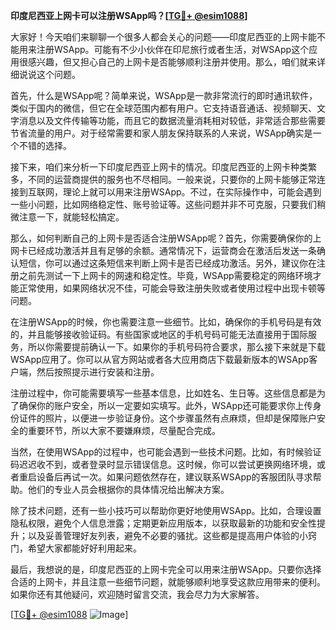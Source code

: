 **印度尼西亚上网卡可以注册WSApp吗？[[TG💪+ @esim1088](https://t.me/s/esim1088)]**

大家好！今天咱们来聊聊一个很多人都会关心的问题——印度尼西亚的上网卡能不能用来注册WSApp。可能有不少小伙伴在印尼旅行或者生活，对WSApp这个应用很感兴趣，但又担心自己的上网卡是否能够顺利注册并使用。那么，咱们就来详细说说这个问题。

首先，什么是WSApp呢？简单来说，WSApp是一款非常流行的即时通讯软件，类似于国内的微信，但它在全球范围内都有用户。它支持语音通话、视频聊天、文字消息以及文件传输等功能，而且它的数据流量消耗相对较低，非常适合那些需要节省流量的用户。对于经常需要和家人朋友保持联系的人来说，WSApp确实是一个不错的选择。

接下来，咱们来分析一下印度尼西亚上网卡的情况。印度尼西亚的上网卡种类繁多，不同的运营商提供的服务也不尽相同。一般来说，只要你的上网卡能够正常连接到互联网，理论上就可以用来注册WSApp。不过，在实际操作中，可能会遇到一些小问题，比如网络稳定性、账号验证等。这些问题并非不可克服，只要我们稍微注意一下，就能轻松搞定。

那么，如何判断自己的上网卡是否适合注册WSApp呢？首先，你需要确保你的上网卡已经成功激活并且有足够的余额。通常情况下，运营商会在激活后发送一条确认短信，你可以通过这条短信来判断上网卡是否已经成功激活。另外，建议你在注册之前先测试一下上网卡的网速和稳定性。毕竟，WSApp需要稳定的网络环境才能正常使用，如果网络状况不佳，可能会导致注册失败或者使用过程中出现卡顿等问题。

在注册WSApp的时候，你也需要注意一些细节。比如，确保你的手机号码是有效的，并且能够接收验证码。有些国家或地区的手机号码可能无法直接用于国际服务，所以你需要提前确认一下。如果你的手机号码符合要求，那么接下来就是下载WSApp应用了。你可以从官方网站或者各大应用商店下载最新版本的WSApp客户端，然后按照提示进行安装和注册。

注册过程中，你可能需要填写一些基本信息，比如姓名、生日等。这些信息都是为了确保你的账户安全，所以一定要如实填写。此外，WSApp还可能要求你上传身份证件的照片，以便进一步验证身份。这个步骤虽然有点麻烦，但却是保障账户安全的重要环节，所以大家不要嫌麻烦，尽量配合完成。

当然，在使用WSApp的过程中，也可能会遇到一些技术问题。比如，有时候验证码迟迟收不到，或者登录时显示错误信息。这时候，你可以尝试更换网络环境，或者重启设备后再试一次。如果问题依然存在，建议联系WSApp的客服团队寻求帮助。他们的专业人员会根据你的具体情况给出解决方案。

除了技术问题，还有一些小技巧可以帮助你更好地使用WSApp。比如，合理设置隐私权限，避免个人信息泄露；定期更新应用版本，以获取最新的功能和安全性提升；以及妥善管理好友列表，避免不必要的骚扰。这些都是提高用户体验的小窍门，希望大家都能好好利用起来。

最后，我想说的是，印度尼西亚的上网卡完全可以用来注册WSApp。只要你选择合适的上网卡，并且注意一些细节问题，就能够顺利地享受这款应用带来的便利。如果你还有其他疑问，欢迎随时留言交流，我会尽力为大家解答。

[[TG💪+ @esim1088](https://t.me/s/esim1088) ![Image](https://i.postimg.cc/4NQfJmqS/Snipaste-2025-05-13-00-14-12.png)]